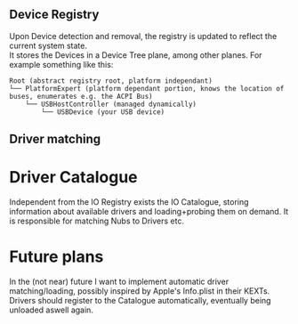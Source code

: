 ## Device Registry
Upon Device detection and removal, the registry is updated to reflect the current system state. <br>
It stores the Devices in a Device Tree plane, among other planes. For example something like this:
```
Root (abstract registry root, platform independant)
└── PlatformExpert (platform dependant portion, knows the location of buses, enumerates e.g. the ACPI Bus)
    └── USBHostController (managed dynamically)
        └── USBDevice (your USB device)
```
## Driver matching
# Driver Catalogue
Independent from the IO Registry exists the IO Catalogue, storing information about available drivers and loading+probing them on demand. It is responsible for matching Nubs to Drivers etc.

# Future plans
In the (not near) future I want to implement automatic driver matching/loading, possibly inspired by Apple's Info.plist in their KEXTs. Drivers should register to the Catalogue automatically, eventually being unloaded aswell again.
